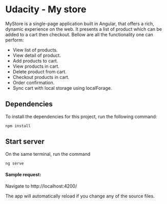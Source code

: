 # Udacity - My store
MyStore is a single-page application built in Angular, that offers a rich, dynamic experience on the web. It presents a list of product which can be added to a cart then checkout. Bellow are all the functionality one can perform:  
- View list of products.
- View detail of product.
- Add products to cart.
- View products in cart.
- Delete product from cart.
- Checkout products in cart.
- Order confirmation.
- Sync cart with local storage using localForage.

## Dependencies 

To install the dependencies for this project, run the following command: 
```
npm install
```

## Start server
On the same terminal, run the command
```
ng serve
```

#### Sample request:
Navigate to 
http://localhost:4200/

The app will automatically reload if you change any of the source files.
